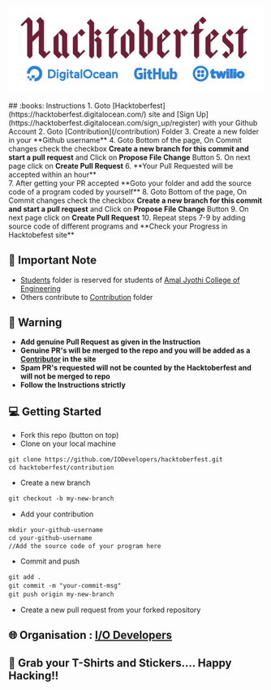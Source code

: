 <p align="center">
  <img src="assets/logo.png" />
</p>
## :books: Instructions
1. Goto [Hacktoberfest](https://hacktoberfest.digitalocean.com/) site and [Sign Up](https://hacktoberfest.digitalocean.com/sign_up/register) with your Github Account
2. Goto [Contribution](/contribution) Folder
3. Create a new folder in your **Github username**
4. Goto Bottom of the page, On Commit changes check the checkbox <b>Create a new branch for this commit and start a pull request</b> and Click on <b>Propose File Change</b> Button
5. On next page click on <b>Create Pull Request</b>
6. **Your Pull Requested will be accepted within an hour**<br>
7. After getting your PR accepted **Goto your folder and add the source code of a program coded by yourself**
8. Goto Bottom of the page, On Commit changes check the checkbox <b>Create a new branch for this commit and start a pull request</b> and Click on <b>Propose File Change</b> Button
9. On next page click on <b>Create Pull Request</b>
10. Repeat steps 7-9 by adding source code of different programs and **Check your Progress in Hacktobefest site**

## :pencil: Important Note 
- [Students](/students) folder is reserved for students of [Amal Jyothi College of Engineering](https://ajce.in)
- Others contribute to [Contribution](/contribution) folder

## :rotating_light: Warning
- **Add genuine Pull Request as given in the Instruction**
- **Genuine PR's will be merged to the repo and you will be added as a [Contributor](https://iodevelopers.github.io/hacktoberfest/contributors.html) in the site**
- **Spam PR's requested will not be counted by the Hacktoberfest and will not be merged to repo**
- **Follow the Instructions strictly**

## :computer: Getting Started

- Fork this repo (button on top)
- Clone on your local machine

```terminal
git clone https://github.com/IODevelopers/hacktoberfest.git
cd hacktoberfest/contribution
```
- Create a new branch

```markdown
git checkout -b my-new-branch
```
- Add your contribution
```
mkdir your-github-username
cd your-github-username
//Add the source code of your program here
```
- Commit and push

```markdown
git add .
git commit -m "your-commit-msg"
git push origin my-new-branch
```

- Create a new pull request from your forked repository
 
## :globe_with_meridians: Organisation : [I/O Developers](https://iodev.co.in/)

## :shirt: Grab your T-Shirts and Stickers.... Happy Hacking!!

